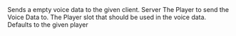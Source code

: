 <function name="SendEmptyData" parent="voicechat" type="libraryfunc">
	<description>
		Sends a empty voice data to the given client.
	</description>
	<realm>Server</realm>
	<args>
		<arg name="ply" type="Player">The Player to send the Voice Data to.</arg>
		<arg name="plySlot" type="number" default="ply:EntIndex() - 1">The Player slot that should be used in the voice data. Defaults to the given player</arg>
	</args>
</function>